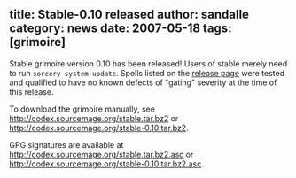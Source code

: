 title: Stable-0.10 released
author: sandalle
category: news
date: 2007-05-18
tags: [grimoire]
---
Stable grimoire version 0.10 has been released! Users of stable merely need to run `sorcery system-update`. Spells listed on the [release page](/Grimoire/stable/0.10) were tested and qualified to have no known defects of "gating" severity at the time of this release.

To download the grimoire manually, see <http://codex.sourcemage.org/stable.tar.bz2> or <http://codex.sourcemage.org/stable-0.10.tar.bz2>.

GPG signatures are available at <http://codex.sourcemage.org/stable.tar.bz2.asc> or <http://codex.sourcemage.org/stable-0.10.tar.bz2.asc>.
